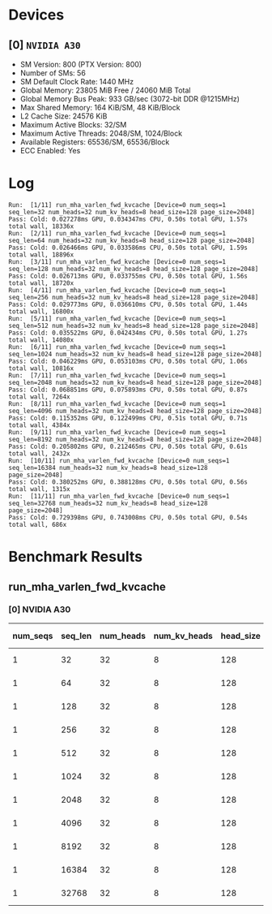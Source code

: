 # Devices

## [0] `NVIDIA A30`
* SM Version: 800 (PTX Version: 800)
* Number of SMs: 56
* SM Default Clock Rate: 1440 MHz
* Global Memory: 23805 MiB Free / 24060 MiB Total
* Global Memory Bus Peak: 933 GB/sec (3072-bit DDR @1215MHz)
* Max Shared Memory: 164 KiB/SM, 48 KiB/Block
* L2 Cache Size: 24576 KiB
* Maximum Active Blocks: 32/SM
* Maximum Active Threads: 2048/SM, 1024/Block
* Available Registers: 65536/SM, 65536/Block
* ECC Enabled: Yes

# Log

```
Run:  [1/11] run_mha_varlen_fwd_kvcache [Device=0 num_seqs=1 seq_len=32 num_heads=32 num_kv_heads=8 head_size=128 page_size=2048]
Pass: Cold: 0.027278ms GPU, 0.034347ms CPU, 0.50s total GPU, 1.57s total wall, 18336x 
Run:  [2/11] run_mha_varlen_fwd_kvcache [Device=0 num_seqs=1 seq_len=64 num_heads=32 num_kv_heads=8 head_size=128 page_size=2048]
Pass: Cold: 0.026466ms GPU, 0.033586ms CPU, 0.50s total GPU, 1.59s total wall, 18896x 
Run:  [3/11] run_mha_varlen_fwd_kvcache [Device=0 num_seqs=1 seq_len=128 num_heads=32 num_kv_heads=8 head_size=128 page_size=2048]
Pass: Cold: 0.026713ms GPU, 0.033755ms CPU, 0.50s total GPU, 1.56s total wall, 18720x 
Run:  [4/11] run_mha_varlen_fwd_kvcache [Device=0 num_seqs=1 seq_len=256 num_heads=32 num_kv_heads=8 head_size=128 page_size=2048]
Pass: Cold: 0.029773ms GPU, 0.036610ms CPU, 0.50s total GPU, 1.44s total wall, 16800x 
Run:  [5/11] run_mha_varlen_fwd_kvcache [Device=0 num_seqs=1 seq_len=512 num_heads=32 num_kv_heads=8 head_size=128 page_size=2048]
Pass: Cold: 0.035522ms GPU, 0.042434ms CPU, 0.50s total GPU, 1.27s total wall, 14080x 
Run:  [6/11] run_mha_varlen_fwd_kvcache [Device=0 num_seqs=1 seq_len=1024 num_heads=32 num_kv_heads=8 head_size=128 page_size=2048]
Pass: Cold: 0.046229ms GPU, 0.053103ms CPU, 0.50s total GPU, 1.06s total wall, 10816x 
Run:  [7/11] run_mha_varlen_fwd_kvcache [Device=0 num_seqs=1 seq_len=2048 num_heads=32 num_kv_heads=8 head_size=128 page_size=2048]
Pass: Cold: 0.068851ms GPU, 0.075893ms CPU, 0.50s total GPU, 0.87s total wall, 7264x 
Run:  [8/11] run_mha_varlen_fwd_kvcache [Device=0 num_seqs=1 seq_len=4096 num_heads=32 num_kv_heads=8 head_size=128 page_size=2048]
Pass: Cold: 0.115352ms GPU, 0.122499ms CPU, 0.51s total GPU, 0.71s total wall, 4384x 
Run:  [9/11] run_mha_varlen_fwd_kvcache [Device=0 num_seqs=1 seq_len=8192 num_heads=32 num_kv_heads=8 head_size=128 page_size=2048]
Pass: Cold: 0.205802ms GPU, 0.212465ms CPU, 0.50s total GPU, 0.61s total wall, 2432x 
Run:  [10/11] run_mha_varlen_fwd_kvcache [Device=0 num_seqs=1 seq_len=16384 num_heads=32 num_kv_heads=8 head_size=128 page_size=2048]
Pass: Cold: 0.380252ms GPU, 0.388128ms CPU, 0.50s total GPU, 0.56s total wall, 1315x 
Run:  [11/11] run_mha_varlen_fwd_kvcache [Device=0 num_seqs=1 seq_len=32768 num_heads=32 num_kv_heads=8 head_size=128 page_size=2048]
Pass: Cold: 0.729398ms GPU, 0.743008ms CPU, 0.50s total GPU, 0.54s total wall, 686x 
```

# Benchmark Results

## run_mha_varlen_fwd_kvcache

### [0] NVIDIA A30

| num_seqs | seq_len | num_heads | num_kv_heads | head_size | page_size | Memory Reads | Memory Writes | Memory Usage | Tokens | Samples |  CPU Time  | Noise  |  GPU Time  | Noise  | Elem/s  | GlobalMem BW | BWUtil |
|----------|---------|-----------|--------------|-----------|-----------|--------------|---------------|--------------|--------|---------|------------|--------|------------|--------|---------|--------------|--------|
|        1 |      32 |        32 |            8 |       128 |      2048 |  136.000 KiB |     8.000 KiB |         4096 |     32 |  18336x |  34.347 us | 81.49% |  27.278 us | 46.69% |  1.173M |   5.406 GB/s |  0.58% |
|        1 |      64 |        32 |            8 |       128 |      2048 |  264.000 KiB |     8.000 KiB |         4096 |     64 |  18896x |  33.586 us | 96.76% |  26.466 us |  3.30% |  2.418M |  10.524 GB/s |  1.13% |
|        1 |     128 |        32 |            8 |       128 |      2048 |  520.000 KiB |     8.000 KiB |         4096 |    128 |  18720x |  33.755 us | 90.85% |  26.713 us | 45.41% |  4.792M |  20.240 GB/s |  2.17% |
|        1 |     256 |        32 |            8 |       128 |      2048 |    1.008 MiB |     8.000 KiB |         4096 |    256 |  16800x |  36.610 us | 23.16% |  29.773 us |  3.35% |  8.598M |  35.769 GB/s |  3.83% |
|        1 |     512 |        32 |            8 |       128 |      2048 |    2.008 MiB |     8.000 KiB |         4096 |    512 |  14080x |  42.434 us | 22.76% |  35.522 us |  3.91% | 14.413M |  59.499 GB/s |  6.38% |
|        1 |    1024 |        32 |            8 |       128 |      2048 |    4.008 MiB |     8.000 KiB |         4096 |   1024 |  10816x |  53.103 us | 14.92% |  46.229 us |  1.52% | 22.151M |  91.083 GB/s |  9.76% |
|        1 |    2048 |        32 |            8 |       128 |      2048 |    8.008 MiB |     8.000 KiB |         4096 |   2048 |   7264x |  75.893 us | 27.03% |  68.851 us |  3.37% | 29.746M | 122.076 GB/s | 13.08% |
|        1 |    4096 |        32 |            8 |       128 |      2048 |   16.008 MiB |     8.000 KiB |         4096 |   4096 |   4384x | 122.499 us | 19.92% | 115.352 us |  0.71% | 35.509M | 145.585 GB/s | 15.60% |
|        1 |    8192 |        32 |            8 |       128 |      2048 |   32.008 MiB |     8.000 KiB |         4096 |   8192 |   2432x | 212.465 us |  3.32% | 205.802 us |  0.75% | 39.805M | 163.122 GB/s | 17.48% |
|        1 |   16384 |        32 |            8 |       128 |      2048 |   64.008 MiB |     8.000 KiB |         4096 |  16384 |   1315x | 388.128 us | 12.49% | 380.252 us |  0.31% | 43.087M | 176.528 GB/s | 18.92% |
|        1 |   32768 |        32 |            8 |       128 |      2048 |  128.008 MiB |     8.000 KiB |         4096 |  32768 |    686x | 743.008 us | 14.70% | 729.398 us |  0.20% | 44.925M | 184.034 GB/s | 19.72% |
